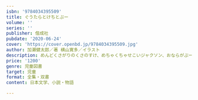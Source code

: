 ```yaml
---
isbn: '9784034395509'
title: ぐうたらとけちとぷー
volume: ''
series: ''
publisher: 偕成社
pubdate: '2020-06-24'
cover: 'https://cover.openbd.jp/9784034395509.jpg'
author: 加瀬健太郎／著 横山寛多／イラスト
description: めんどくさがりのくさのすけ、めちゃくちゃせこいジャクソン、おならがぷーぷー出るこいたろう。おかしな3人の笑えるお話が4編。
price: '1200'
genre: 児童図書
target: 児童
format: 全集・双書
content: 日本文学、小説・物語

---
```

